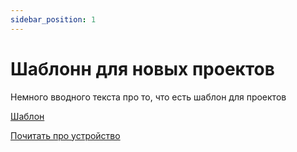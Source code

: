 ```yaml
---
sidebar_position: 1
---
```


# Шаблонн для новых проектов

Немного вводного текста про то, что есть шаблон для проектов

[Шаблон](https://gitlab.icerockdev.com/scl/boilerplate/mobile-moko-boilerplate)

[Почитать про устройство](https://kmm.icerock.dev/onboarding/project-inside)